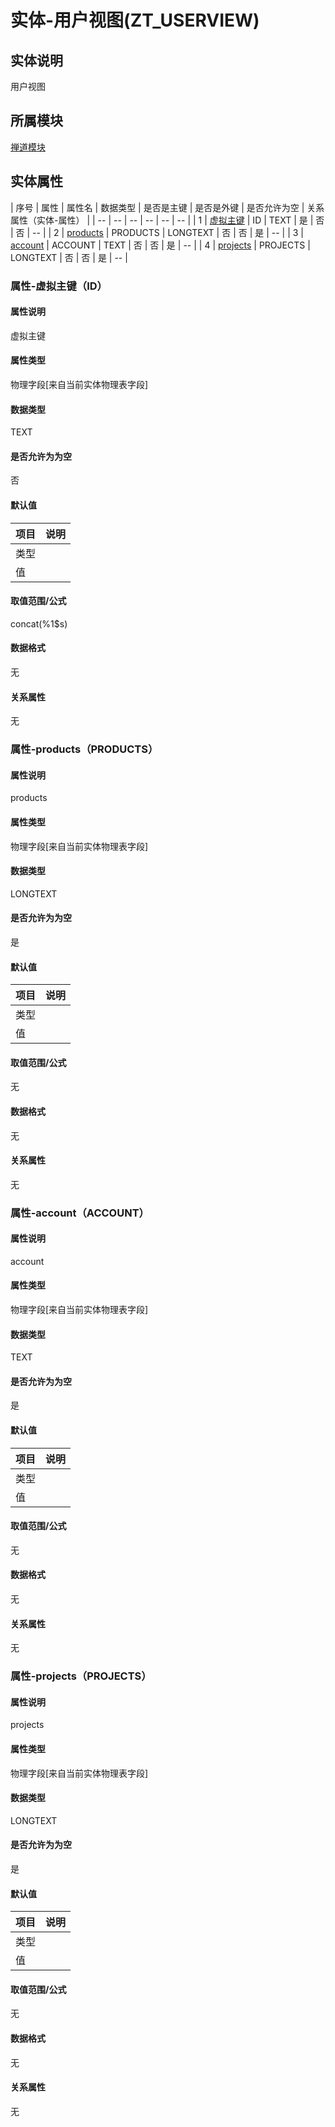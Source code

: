 # 实体-用户视图(ZT_USERVIEW)
## 实体说明
用户视图

## 所属模块
[禅道模块](../zentao)

## 实体属性
| 序号 | 属性 | 属性名 | 数据类型 | 是否是主键 | 是否是外键 | 是否允许为空 | 关系属性（实体-属性） |
| -- | -- | -- | -- | -- | -- |
| 1 | [虚拟主键](#属性-虚拟主键（ID）) | ID | TEXT | 是 | 否 | 否 | -- |
| 2 | [products](#属性-products（PRODUCTS）) | PRODUCTS | LONGTEXT | 否 | 否 | 是 | -- |
| 3 | [account](#属性-account（ACCOUNT）) | ACCOUNT | TEXT | 否 | 否 | 是 | -- |
| 4 | [projects](#属性-projects（PROJECTS）) | PROJECTS | LONGTEXT | 否 | 否 | 是 | -- |

### 属性-虚拟主键（ID）
#### 属性说明
虚拟主键
#### 属性类型
物理字段[来自当前实体物理表字段]


#### 数据类型
TEXT

#### 是否允许为为空
否

#### 默认值
| 项目 | 说明 |
| -- | -- |
| 类型 |  |
| 值 |  |

#### 取值范围/公式
concat(%1$s)

#### 数据格式
无

#### 关系属性
无

### 属性-products（PRODUCTS）
#### 属性说明
products
#### 属性类型
物理字段[来自当前实体物理表字段]


#### 数据类型
LONGTEXT

#### 是否允许为为空
是

#### 默认值
| 项目 | 说明 |
| -- | -- |
| 类型 |  |
| 值 |  |

#### 取值范围/公式
无

#### 数据格式
无

#### 关系属性
无

### 属性-account（ACCOUNT）
#### 属性说明
account
#### 属性类型
物理字段[来自当前实体物理表字段]


#### 数据类型
TEXT

#### 是否允许为为空
是

#### 默认值
| 项目 | 说明 |
| -- | -- |
| 类型 |  |
| 值 |  |

#### 取值范围/公式
无

#### 数据格式
无

#### 关系属性
无

### 属性-projects（PROJECTS）
#### 属性说明
projects
#### 属性类型
物理字段[来自当前实体物理表字段]


#### 数据类型
LONGTEXT

#### 是否允许为为空
是

#### 默认值
| 项目 | 说明 |
| -- | -- |
| 类型 |  |
| 值 |  |

#### 取值范围/公式
无

#### 数据格式
无

#### 关系属性
无

